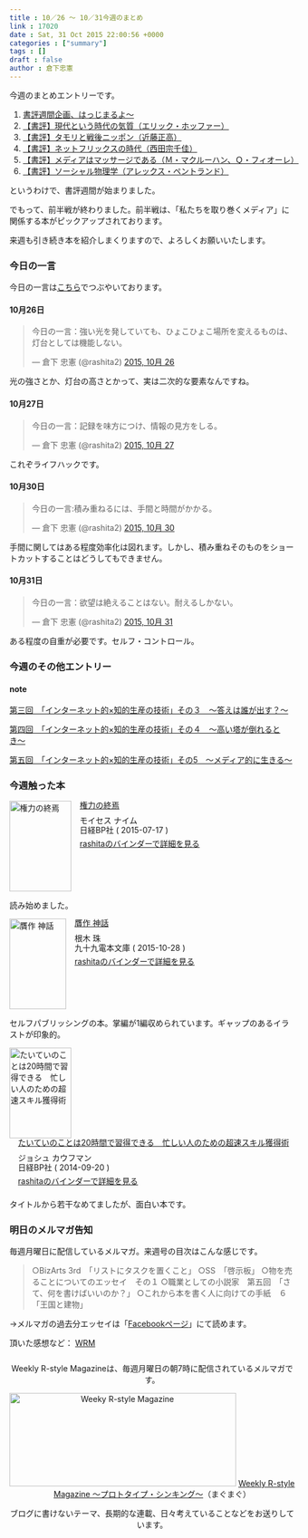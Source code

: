```yaml
---
title : 10／26 〜 10／31今週のまとめ
link : 17020
date : Sat, 31 Oct 2015 22:00:56 +0000
categories : ["summary"]
tags : []
draft : false
author : 倉下忠憲
---
```


今週のまとめエントリーです。

<ol>
<li><a href="https://rashita.net/blog/?p=16978">書評週間企画、はっじまるよ〜</a></li>
<li><a href="https://rashita.net/blog/?p=16982">【書評】現代という時代の気質（エリック・ホッファー）</a></li>
<li><a href="https://rashita.net/blog/?p=16993">【書評】タモリと戦後ニッポン（近藤正高）</a></li>
<li><a href="https://rashita.net/blog/?p=17003">【書評】ネットフリックスの時代（西田宗千佳）</a></li>
<li><a href="https://rashita.net/blog/?p=17008">【書評】メディアはマッサージである（Ｍ・マクルーハン、Ｑ・フィオーレ）</a></li>
<li><a href="https://rashita.net/blog/?p=17015">【書評】ソーシャル物理学（アレックス・ペントランド）</a></li>
</ol>

というわけで、書評週間が始まりました。

でもって、前半戦が終わりました。前半戦は、「私たちを取り巻くメディア」に関係する本がピックアップされております。

来週も引き続き本を紹介しまくりますので、よろしくお願いいたします。

<h3>今日の一言</h3>
今日の一言は<a href="http://twitter.com/rashita2 ">こちら</a>でつぶやいております。

<h4>10月26日</h4>

<blockquote class="twitter-tweet" lang="ja"><p lang="ja" dir="ltr">今日の一言：強い光を発していても、ひょこひょこ場所を変えるものは、灯台としては機能しない。</p>&mdash; 倉下 忠憲 (@rashita2) <a href="https://twitter.com/rashita2/status/658528221328048128">2015, 10月 26</a></blockquote>
<script async src="//platform.twitter.com/widgets.js" charset="utf-8"></script>

光の強さとか、灯台の高さとかって、実は二次的な要素なんですね。

<h4>10月27日</h4>

<blockquote class="twitter-tweet" lang="ja"><p lang="ja" dir="ltr">今日の一言：記録を味方につけ、情報の見方をしる。</p>&mdash; 倉下 忠憲 (@rashita2) <a href="https://twitter.com/rashita2/status/659001992207925248">2015, 10月 27</a></blockquote>
<script async src="//platform.twitter.com/widgets.js" charset="utf-8"></script>

これぞライフハックです。

<h4>10月30日</h4>

<blockquote class="twitter-tweet" lang="ja"><p lang="ja" dir="ltr">今日の一言:積み重ねるには、手間と時間がかかる。</p>&mdash; 倉下 忠憲 (@rashita2) <a href="https://twitter.com/rashita2/status/660030698623860736">2015, 10月 30</a></blockquote>
<script async src="//platform.twitter.com/widgets.js" charset="utf-8"></script>

手間に関してはある程度効率化は図れます。しかし、積み重ねそのものをショートカットすることはどうしてもできません。

<h4>10月31日</h4>

<blockquote class="twitter-tweet" lang="ja"><p lang="ja" dir="ltr">今日の一言：欲望は絶えることはない。耐えるしかない。</p>&mdash; 倉下 忠憲 (@rashita2) <a href="https://twitter.com/rashita2/status/660344257895526400">2015, 10月 31</a></blockquote>
<script async src="//platform.twitter.com/widgets.js" charset="utf-8"></script>

ある程度の自重が必要です。セルフ・コントロール。

<h3>今週のその他エントリー</h3>

<H4>note</H4>

<a href="https://note.mu/rashita/n/na7759863abb1?magazine_key=m5a289c9fee27">第三回　「インターネット的×知的生産の技術」その３　〜答えは誰が出す？〜</a>

<a href="https://note.mu/rashita/n/n8699d488010d?magazine_key=m5a289c9fee27">第四回　「インターネット的×知的生産の技術」その４　〜高い塔が倒れるとき〜</a>

<a href="https://note.mu/rashita/n/nfda815b8d5a9">第五回　「インターネット的×知的生産の技術」その5　〜メディア的に生きる〜</a>


<H3>今週触った本</H3>

<div class="mm-middle" style="margin-bottom:0px;"><div class="mm-image" style="float:left;"><a href="http://www.amazon.co.jp/exec/obidos/ASIN/B0126HKQUS/rashita1000-22 /ref=nosim" target="_blank"><img src="http://ecx.images-amazon.com/images/I/410M7AC%2BsSL._SL160_.jpg" alt="権力の終焉" title="権力の終焉" width="109" height="160" border="0" /></a></div><div class="mm-content" style="float:left;margin-left:15px;line-height:120%"><div class="mm-title" style="line-height:120%"><a href="http://www.amazon.co.jp/exec/obidos/ASIN/B0126HKQUS/rashita1000-22 /ref=nosim" target="_blank">権力の終焉</a></div><div class="mm-detail" style="margin-top:10px;">モイセス ナイム<br />日経BP社 ( 2015-07-17 )<br /><div style="margin:7px 0px"><a href="http://mediamarker.net/u/rashita/?asin=B0126HKQUS" target="_blank">rashitaのバインダーで詳細を見る</a></div></div></div><div style="clear:left"></div></div>

読み始めました。

<div class="mm-middle" style="margin-bottom:0px;"><div class="mm-image" style="float:left;"><a href="http://www.amazon.co.jp/exec/obidos/ASIN/B017BXR3K8/rashita1000-22 /ref=nosim" target="_blank"><img src="http://ecx.images-amazon.com/images/I/41GaoStDGKL._SL160_.jpg" alt="贋作 神話" title="贋作 神話" width="100" height="160" border="0" /></a></div><div class="mm-content" style="float:left;margin-left:15px;line-height:120%"><div class="mm-title" style="line-height:120%"><a href="http://www.amazon.co.jp/exec/obidos/ASIN/B017BXR3K8/rashita1000-22 /ref=nosim" target="_blank">贋作 神話</a></div><div class="mm-detail" style="margin-top:10px;">根木 珠<br />九十九電本文庫 ( 2015-10-28 )<br /><div style="margin:7px 0px"><a href="http://mediamarker.net/u/rashita/?asin=B017BXR3K8" target="_blank">rashitaのバインダーで詳細を見る</a></div></div></div><div style="clear:left"></div></div>

セルフパブリッシングの本。掌編が1編収められています。ギャップのあるイラストが印象的。

<div class="mm-middle" style="margin-bottom:0px;"><div class="mm-image" style="float:left;"><a href="http://www.amazon.co.jp/exec/obidos/ASIN/B00NGCLXX2/rashita1000-22 /ref=nosim" target="_blank"><img src="http://ecx.images-amazon.com/images/I/51qOpHXtURL._SL160_.jpg" alt="たいていのことは20時間で習得できる　忙しい人のための超速スキル獲得術" title="たいていのことは20時間で習得できる　忙しい人のための超速スキル獲得術" width="109" height="160" border="0" /></a></div><div class="mm-content" style="float:left;margin-left:15px;line-height:120%"><div class="mm-title" style="line-height:120%"><a href="http://www.amazon.co.jp/exec/obidos/ASIN/B00NGCLXX2/rashita1000-22 /ref=nosim" target="_blank">たいていのことは20時間で習得できる　忙しい人のための超速スキル獲得術</a></div><div class="mm-detail" style="margin-top:10px;">ジョシュ カウフマン<br />日経BP社 ( 2014-09-20 )<br /><div style="margin:7px 0px"><a href="http://mediamarker.net/u/rashita/?asin=B00NGCLXX2" target="_blank">rashitaのバインダーで詳細を見る</a></div></div></div><div style="clear:left"></div></div>

タイトルから若干なめてましたが、面白い本です。

<h3>明日のメルマガ告知</h3>
毎週月曜日に配信しているメルマガ。来週号の目次はこんな感じです。
<blockquote>
○BizArts 3rd　「リストにタスクを置くこと」
○SS　「啓示板」
○物を売ることについてのエッセイ　その１
○職業としての小説家　第五回　「さて、何を書けばいいのか？」
○これから本を書く人に向けての手紙　６「王国と建物」
</blockquote>
→メルマガの過去分エッセイは「<a href="http://www.facebook.com/home.php#!/rashitaportal">Facebookページ</a>」にて読めます。

頂いた感想など：
<a class="twitter-timeline"  href="https://twitter.com/rashita2/timelines/427262290753097729"  data-widget-id="427265271171010561">WRM</a>
    <script>!function(d,s,id){var js,fjs=d.getElementsByTagName(s)[0],p=/^http:/.test(d.location)?'http':'https';if(!d.getElementById(id)){js=d.createElement(s);js.id=id;js.src=p+"://platform.twitter.com/widgets.js";fjs.parentNode.insertBefore(js,fjs);}}(document,"script","twitter-wjs");</script>

<div style="text-align:center;margin-top:25px;">
Weekly R-style Magazineは、毎週月曜日の朝7時に配信されているメルマガです。

<a href="http://www.mag2.com/m/0001185133.html" target="_blank"><img src="https://rashita.net/blog/wp-content/uploads/2010/09/mmbanner.jpg" alt="Weeky R-style Magazine" width="400" height="165" class="alignnone size-full wp-image-12201" /></a>
<a href="http://www.mag2.com/m/0001185133.html" target="_blank">Weekly R-style Magazine ～プロトタイプ・シンキング～</a>（まぐまぐ）

ブログに書けないテーマ、長期的な連載、日々考えていることなどをお送りしています。
</div>